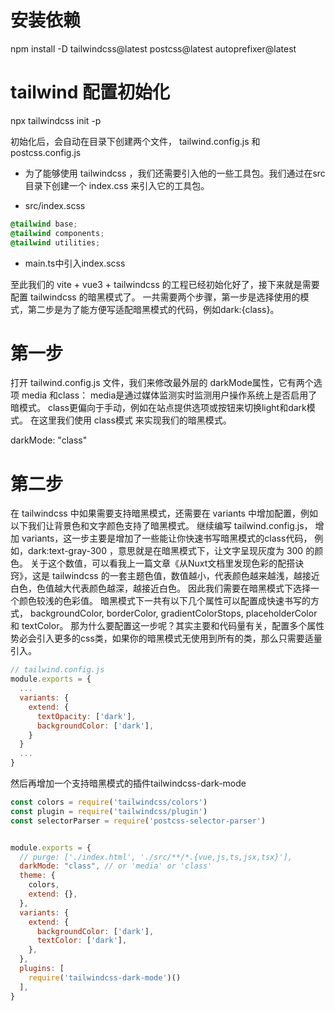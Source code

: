 # 安装依赖
npm install -D tailwindcss@latest postcss@latest autoprefixer@latest

# tailwind 配置初始化
npx tailwindcss init -p

初始化后，会自动在目录下创建两个文件， tailwind.config.js 和postcss.config.js

+ 为了能够使用 tailwindcss ，我们还需要引入他的一些工具包。我们通过在src目录下创建一个 index.css 来引入它的工具包。

+ src/index.scss
```css
@tailwind base;
@tailwind components;
@tailwind utilities;
```
+ main.ts中引入index.scss

至此我们的 vite + vue3 + tailwindcss 的工程已经初始化好了，接下来就是需要配置 tailwindcss 的暗黑模式了。
一共需要两个步骤，第一步是选择使用的模式，第二步是为了能方便写适配暗黑模式的代码，例如dark:{class}。

# 第一步
打开 tailwind.config.js 文件，我们来修改最外层的 darkMode属性，它有两个选项 media 和class：
media是通过媒体监测实时监测用户操作系统上是否启用了暗模式。
class更偏向于手动，例如在站点提供选项或按钮来切换light和dark模式。
在这里我们使用 class模式 来实现我们的暗黑模式。

darkMode: "class"

# 第二步
在 tailwindcss 中如果需要支持暗黑模式，还需要在 variants 中增加配置，例如以下我们让背景色和文字颜色支持了暗黑模式。
继续编写 tailwind.config.js， 增加 variants，这一步主要是增加了一些能让你快速书写暗黑模式的class代码，
例如，dark:text-gray-300 ，意思就是在暗黑模式下，让文字呈现灰度为 300 的颜色。
关于这个数值，可以看我上一篇文章《从Nuxt文档里发现色彩的配搭诀窍》，这是 tailwindcss 的一套主题色值，数值越小，代表颜色越来越浅，越接近白色，色值越大代表颜色越深，越接近白色。
因此我们需要在暗黑模式下选择一个颜色较浅的色彩值。
暗黑模式下一共有以下几个属性可以配置成快速书写的方式， backgroundColor, borderColor, gradientColorStops, placeholderColor 和 textColor。
那为什么要配置这一步呢？其实主要和代码量有关，配置多个属性势必会引入更多的css类，如果你的暗黑模式无使用到所有的类，那么只需要适量引入。
```javascript
// tailwind.config.js
module.exports = {
  ...
  variants: {
    extend: {
      textOpacity: ['dark'],
      backgroundColor: ['dark'],
    }
  }
  ...
}
```

然后再增加一个支持暗黑模式的插件tailwindcss-dark-mode

```javascript
const colors = require('tailwindcss/colors')
const plugin = require('tailwindcss/plugin')
const selectorParser = require('postcss-selector-parser')


module.exports = {
  // purge: ['./index.html', './src/**/*.{vue,js,ts,jsx,tsx}'],
  darkMode: "class", // or 'media' or 'class'
  theme: {
    colors,
    extend: {},
  },
  variants: {
    extend: {
      backgroundColor: ['dark'],
      textColor: ['dark'],
    },
  },
  plugins: [
    require('tailwindcss-dark-mode')()
  ],
}
```